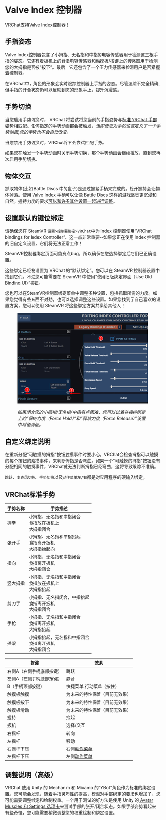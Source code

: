 # Valve Index 控制器

VRChat支持Valve Index控制器！

## 手指姿态

Valve Index控制器包含了小拇指、无名指和中指的电容传感器用于检测这三根手指的姿态。它还有着扳机上的食指电容传感器和触摸板/按键上的传感器用于检测您的大拇指是否被“按下”。最后，它还包含了一个压力传感器来检测用户是否紧握着控制器。

在VRChat中，角色的形象会实时跟踪控制器上手指的姿态。尽管追踪不完全精确,但手指的开合状态仍可以反映到您的形象手上，提升沉浸感。

## 手势切换

当您启用手势切换时， VRChat 将尝试将您当前的手指姿势与[标准 VRChat 手部姿势](https://docs.vrchat.com/docs/valve-index#section-vrchat-standard-hand-poses)相匹配。任何指定的手势动画都会被触发，*但即使您为手的位置定义了一个手势动画,您的手势也不会自动改变。*

当您禁用手势切换时，VRChat将不会尝试匹配手势。

如果您在触发一个手势动画时关闭手势切换，那个手势动画会继续播放，直到您再次启用手势切换。

## 物体交互

抓取物体(比如 Battle Discs 中的盘子)是通过握紧手柄来完成的。松开握持会让物体掉落。使用 Valve Index 手柄可以让像 Battle Discs 这样的游戏感觉更沉浸和自然。握持力度的要求[可以和许多其他设置一起进行调整](https://docs.vrchat.com/docs/valve-index#section-set-default-bindings)。

## 设置默认的键位绑定

请确保您在 SteamVR `设置>控制器绑定>VRChat`中为 Index 控制器使用“VRChat bindings for Index Controller”。这一点非常重要--如果您正在使用 Index 控制器的旧自定义设置，它们将无法正常工作！

SteamVR控制器绑定页面可能有点bug，所以确保在您选择绑定后它们已正确设置。

这些绑定已经被设置为 VRChat 的“默认绑定”。您可以在 SteamVR 控制器设置中找到它们。不过您可能需要在 SteamVR 中使用“使用旧版绑定界面（Use Old Binding UI）”按钮。

您也可以在SteamVR控制器绑定菜单中调整多种设置，包括抓取所需的力度。如果您觉得有些东西不对劲，也可以选择调整这些设置。如果您找到了自己喜欢的设置方案，您可以使用 SteamVR 将这些绑定方案共享给其他人！

<figure><img src="../../.gitbook/assets/8d84f6f-chrome_2019-05-29_17-39-32.png" alt=""><figcaption><p>
  
*如果闭合您的小拇指/无名指/中指有点困难，您可以试着在握持绑定上的“保持力度（Force Hold）”和“释放力度（Force Release）”设置中将值调低。*
</p></figcaption></figure>

## 自定义绑定说明

在重新分配"可触摸的拇指"按钮触摸事件时要小心。VRChat会检查拇指可以触摸的每个按钮的触摸事件，来判断拇指是否弯曲。如果一个"可触摸的拇指"按钮没有分配相同的触摸事件，VRChat就无法判断拇指已经弯曲，这将导致跟踪不准确。

`跳跃`、`麦克风切换`、`手势切换`以及`动作菜单左/右`都是对应用程序的硬输入绑定。

## VRChat标准手势

手势名称 | 手势描述
-------- | ---------------------------------------------------------
握拳     | 小拇指、无名指和中指闭合<br>食指放在扳机上<br>大拇指闭合
张开手   | 小拇指、无名指和中指抬起<br>食指离开扳机<br>大拇指抬起向
指向     | 小拇指、无名指和中指闭合<br>食指离开扳机<br>大拇指闭合
竖大拇指 | 小拇指、无名指和中指闭合<br>食指放在扳机上<br>大拇指抬起
剪刀手   | 小拇指、无名指闭合，中指抬起<br>食指离开扳机<br>大拇指闭合
手枪     | 小拇指、无名指和中指闭合<br>食指离开扳机<br>大拇指抬起
摇滚     | 小拇指抬起，无名指和中指闭合<br>食指离开扳机<br>大拇指闭合

按键                     | 效果
------------------------ | -------------------------------
右侧A（右侧手柄底部按键） | 跳跃
左侧A（左侧手柄底部按键） | 静音
B（手柄顶部按键）         | 快捷菜单 行动菜单（按住）
触摸板触摸                | 为未来的特性保留（目前无效果）
触摸板按下                | 为未来的特性保留（目前无效果）
触摸板滑动                | 为未来的特性保留（目前无效果）
握持                      | 捡起
扳机                      | 选择/交互
右摇杆                    | 转向
左摇杆                    | 移动
右摇杆下压                | 右侧[动作菜单](https://docs.vrchat.com/docs/action-menu)
左摇杆下压                | 左侧[动作菜单](https://docs.vrchat.com/docs/action-menu)

## 调整说明（高级）

VRChat 使用 Unity 的 Mechanim 和 Mixamo 的"YBot"角色作为标准的绑定设置。您可能会发现，随着手指灵巧性的提高，模型对手部绑定的要求也增加了，您可能需要调整绑定和绘制权重。一个用于测试的好方法是使用 Unity 的[ Avatar Muscles 和 Settings 选项卡](https://docs.unity3d.com/Manual/MuscleDefinitions.html)来测试手部的张开/闭合状态。如果手部姿势看起来有些奇怪，您可能需要稍微调整您的权重绘制和绑定设置。
